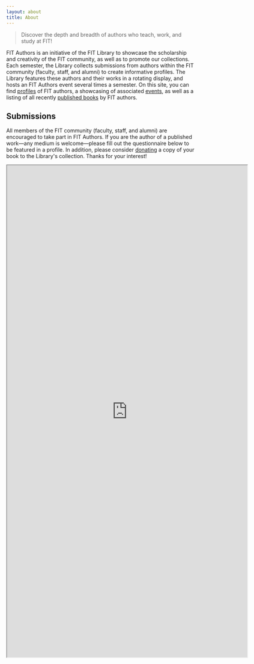 ```yaml
---
layout: about
title: About
---
```

> Discover the depth and breadth of authors who teach, work, and study at FIT!  

FIT Authors is an initiative of the FIT Library to showcase the scholarship and creativity of the FIT community, as well as to promote our collections. Each semester, the Library collects submissions from authors within the FIT community (faculty, staff, and alumni) to create informative profiles. The Library features these authors and their works in a rotating display, and hosts an FIT Authors event several times a semester. On this site, you can find [profiles](/profiles/) of FIT authors, a showcasing of associated [events](/events/), as well as a listing of all recently [published books](/publications/) by FIT authors.

## Submissions

All members of the FIT community (faculty, staff, and alumni) are encouraged to take part in FIT Authors. If you are the author of a published work—any medium is welcome—please fill out the questionnaire below to be featured in a profile. In addition, please consider [donating](mailto:libacquisition@fitnyc.edu) a copy of your book to the Library's collection. Thanks for your interest!

<div class="embed-responsive embed-responsive-7by5 mt-5">
  <iframe class="embed-responsive-item" src="https://docs.google.com/forms/d/e/1FAIpQLSf0eo6ngiX8nQC4tTxoaDvK-T5d9UVSDCVrtvHeUOZ719ky4Q/viewform?embedded=true" width="640" height="1309">Loading…</iframe>
</div>
